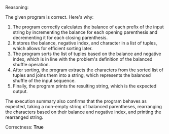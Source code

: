 Reasoning:

The given program is correct. Here's why:

1.  The program correctly calculates the balance of each prefix of the input string by incrementing the balance for each opening parenthesis and decrementing it for each closing parenthesis.
2.  It stores the balance, negative index, and character in a list of tuples, which allows for efficient sorting later.
3.  The program sorts the list of tuples based on the balance and negative index, which is in line with the problem's definition of the balanced shuffle operation.
4.  After sorting, the program extracts the characters from the sorted list of tuples and joins them into a string, which represents the balanced shuffle of the input sequence.
5.  Finally, the program prints the resulting string, which is the expected output.

The execution summary also confirms that the program behaves as expected, taking a non-empty string of balanced parentheses, rearranging the characters based on their balance and negative index, and printing the rearranged string.

Correctness: **True**